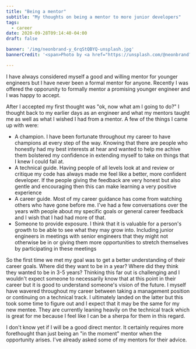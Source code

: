 ```yaml
---
title: "Being a mentor"
subtitle: "My thoughts on being a mentor to more junior developers"
tags:
  - career
date: 2020-09-28T09:14:40-04:00
draft: false

banner: '/img/neonbrand-y_6rqStQBYQ-unsplash.jpg'
bannerCredit: '<span>Photo by <a href="https://unsplash.com/@neonbrand?utm_source=unsplash&amp;utm_medium=referral&amp;utm_content=creditCopyText">NeONBRAND</a> on <a href="https://unsplash.com/s/photos/mentor?utm_source=unsplash&amp;utm_medium=referral&amp;utm_content=creditCopyText">Unsplash</a></span>'

---
```


I have always considered myself a good and willing mentor for younger
engineers but I have never been a formal mentor for anyone. Recently
I was offered the opporunity to formally mentor a promising younger
engineer and I was happy to accept.

After I accepted my first thought was "ok, now what am I going to
do?" I thought back to my earlier days as an engineer and what my
mentors taught me as well as what I wished I had from a mentor. A few
of the things I came up with were:

- A champion. I have been fortunate throughout my career to have
  champions at every step of the way. Knowing that there are people
  who honestly had my best interests at hear and wanted to help
  me achive them bolstered my confidence in extending myself
  to take on things that I knew I could fail at.
- A technical guide. Having people of all levels look at and
  review or critique my code has always made me feel like a better,
  more confident developer. If the people giving the feedback are
  very honest but also gentle and encouraging then this can make
  learning a very positive experience
- A career guide. Most of my career guidance has come from watching
  others who have gone before me. I've had a few conversations
  over the years with people about my specific goals or general
  career feedback and I wish that I had had more of that.
- Someone to provide exposure. I think that it is valuable for
  a person's growth to be able to see what they may grow into.
  Including junior engineers in meetings with senior engineers
  that they might not otherwise be in or giving them more
  opportunities to stretch themselves by participating in these
  meetings

So the first time we met my goal was to get a better understanding of
their career goals. Where did they want to be in a year? Where did
they think they wanted to be in 3-5 years? Thinking this far out is
challenging and I wouldn't expect someone to necessarily know that
at this point in their career but it is good to understand someone's
vision of the future. I myself have wavered throughout
my career between taking a management position or continuing on a
technical track. I ultimately landed on the latter but this took
some time to figure out and I expect that it may be the same for
my new mentee. They are currently leaning heavily on the technical
track which is great for me because I feel like I can be a sherpa
for them in this regard.

I don't know yet if I will be a good direct mentor. It certainly
requires more forethought than just being an "in the moment"
mentor when the opportunity arises. I've already asked some of
my mentors for their advice.
